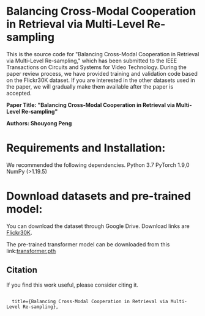 # Balancing Cross-Modal Cooperation in Retrieval via Multi-Level Re-sampling

This is the source code for "Balancing Cross-Modal Cooperation in Retrieval via Multi-Level Re-sampling," which has been submitted to the IEEE Transactions on Circuits and Systems for Video Technology. During the paper review process, we have provided training and validation code based on the Flickr30K dataset. If you are interested in the other datasets used in the paper, we will gradually make them available after the paper is accepted.

**Paper Title: "Balancing Cross-Modal Cooperation in Retrieval via Multi-Level Re-sampling"**

**Authors: Shouyong Peng**

# Requirements and Installation:

We recommended the following dependencies.
Python 3.7
PyTorch 1.9,0
NumPy (>1.19.5)

# Download datasets and pre-trained model:

You can download the dataset through Google Drive. Download links are [Flickr30K](https://drive.google.com/drive/folders/1TMUpw65OWsRoH4ZupPTGyRHSTVV4DzBr?usp=sharing).

The pre-trained transformer model can be downloaded from this link:[transformer.pth](https://drive.google.com/file/d/1-_iDFfNA1f8c3NJ6hLblnUCfjn6CVCP3/view?usp=sharing)

## Citation
If you find this work useful, please consider citing it.

<pre><code>
  title={Balancing Cross-Modal Cooperation in Retrieval via Multi-Level Re-sampling},
</code></pre>
